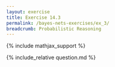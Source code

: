 ```yaml
---
layout: exercise
title: Exercise 14.3
permalink: /bayes-nets-exercises/ex_3/
breadcrumb: Probabilistic Reasoning
---
```


{% include mathjax_support %}

<div><i class="arrow-up loader" data-chapter="bayes-nets-exercises" data-exercise="ex_3" data-rating="0"></i></div>
{% include_relative question.md %}
